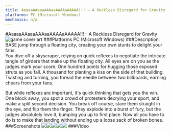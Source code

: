```yaml
---
title: AaaaaAAaaaAAAaaAAAAaAAAAA!!! – A Reckless Disregard for Gravity
platforms: PC (Microsoft Windows)
mechanics: n/a
---
```

#AaaaaAAaaaAAAaaAAAAaAAAAA!!! – A Reckless Disregard for Gravity
![game cover art](//images.igdb.com/igdb/image/upload/t_cover_big/v9oj2tyajk045ckgthjb.jpg "Logo Title Text 1")
###Platforms
PC (Microsoft Windows)
###Description:
BASE jump through a floating city, creating your own stunts to delight your fans.  
You dive off a skyscraper, relying on quick reflexes to negotiate the intricate tangle of girders that make up the floating city. All eyes are on you as the judges mark your score. One hundred points for hugging those exposed struts as you fall. A thousand for planting a kiss on the side of that building. Twisting and turning, you thread the needle between two billboards, earning cheers from your fans.  
 
But while reflexes are important, it's quick thinking that gets you the win. One block away, you spot a crowd of protesters decrying your sport, and make a split second decision. You break off course, stare them straight in the eye, and flip them the finger. They explode into a burst of fury, but the judges absolutely love it, bumping you up to first place. Now all you have to do is to make that landing without ending up a loose sack of broken bones.
###Screenshots
<a target="_blank" href="//images.igdb.com/igdb/image/upload/t_cover_big/qqwzo9xdfzabpyqhznes.jpg"><img src="//images.igdb.com/igdb/image/upload/t_thumb/qqwzo9xdfzabpyqhznes.jpg"/></a><a target="_blank" href="//images.igdb.com/igdb/image/upload/t_cover_big/irodfhl6qtjqqw6nlaa7.jpg"><img src="//images.igdb.com/igdb/image/upload/t_thumb/irodfhl6qtjqqw6nlaa7.jpg"/></a><a target="_blank" href="//images.igdb.com/igdb/image/upload/t_cover_big/ol4ygcbmou6kfactwu7c.jpg"><img src="//images.igdb.com/igdb/image/upload/t_thumb/ol4ygcbmou6kfactwu7c.jpg"/></a><a target="_blank" href="//images.igdb.com/igdb/image/upload/t_cover_big/kf6285hkkbtein8tps5y.jpg"><img src="//images.igdb.com/igdb/image/upload/t_thumb/kf6285hkkbtein8tps5y.jpg"/></a><a target="_blank" href="//images.igdb.com/igdb/image/upload/t_cover_big/fmaylegfqqnd6yideh0i.jpg"><img src="//images.igdb.com/igdb/image/upload/t_thumb/fmaylegfqqnd6yideh0i.jpg"/></a>
###Video

